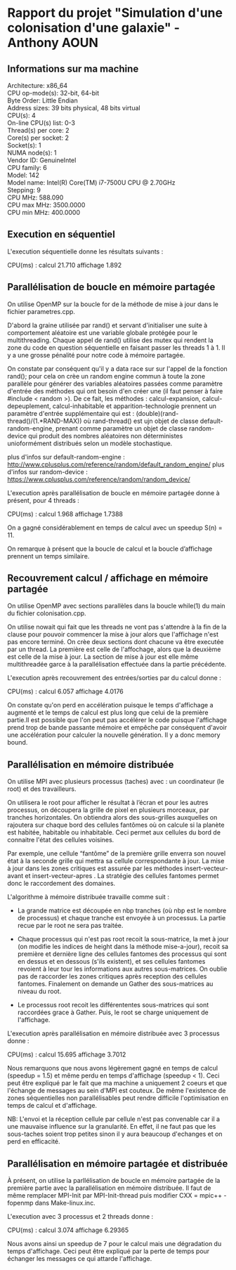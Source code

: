 # Rapport du projet "Simulation d'une colonisation d'une galaxie" - Anthony AOUN

## Informations sur ma machine

Architecture:                    x86_64 \
CPU op-mode(s):                  32-bit, 64-bit \
Byte Order:                      Little Endian \
Address sizes:                   39 bits physical, 48 bits virtual \
CPU(s):                          4 \
On-line CPU(s) list:             0-3 \
Thread(s) per core:              2 \
Core(s) per socket:              2 \
Socket(s):                       1 \
NUMA node(s):                    1 \
Vendor ID:                       GenuineIntel \
CPU family:                      6 \
Model:                           142 \
Model name:                      Intel(R) Core(TM) i7-7500U CPU @ 2.70GHz \
Stepping:                        9 \
CPU MHz:                         588.090 \
CPU max MHz:                     3500.0000 \
CPU min MHz:                     400.0000 

## Execution en séquentiel

L'execution séquentielle donne les résultats suivants : 

CPU(ms) : calcul 21.710  affichage 1.892

## Parallélisation de boucle en mémoire partagée

On utilise OpenMP sur la boucle for de la méthode de mise à jour dans le fichier parametres.cpp.

D'abord la graine utilisée par rand() et servant d'initialiser une suite à comportement aléatoire est une variable 
globale protégée pour le multithreading. Chaque appel de rand() utilise des mutex qui rendent la zone du code en 
question séquentielle en faisant passer les threads 1 à 1. Il y a une grosse pénalité pour notre code à mémoire partagée.

On constate par conséquent qu'il y a data race sur sur l'appel de la fonction rand(); pour cela on crèe un random engine
commun à toute la zone parallèle pour générer des variables aléatoires passées comme paramètre d'entrée des
méthodes qui ont besoin d'en créer une (il faut penser à faire #include < random >). De ce fait, les méthodes : 
calcul-expansion, calcul-depeuplement, calcul-inhabitable et apparition-technologie prennent un paramètre d'entrée 
supplémentaire qui est :
(double)(rand-thread()/(1.*RAND-MAX)) où rand-thread() est ujn objet de classe default-random-engine, 
prenant comme paramètre un objet de classe random-device qui produit des nombres aléatoires non déterministes
unioformément distribués selon un modèle stochastique.

plus d'infos sur default-random-engine : http://www.cplusplus.com/reference/random/default_random_engine/
plus d'infos sur random-device : https://www.cplusplus.com/reference/random/random_device/

L'execution après parallélisation de boucle en mémoire partagée donne à présent, pour 4 threads :

CPU(ms) : calcul 1.968  affichage 1.7388

On a gagné considérablement en temps de calcul avec un speedup S(n) = 11.

On remarque à présent que la boucle de calcul et la boucle d’affichage prennent un temps similaire.

## Recouvrement calcul / affichage en mémoire partagée

On utilise OpenMP avec sections parallèles dans la boucle while(1) du main du fichier colonisation.cpp.

On utilise nowait qui fait que les threads ne vont pas s'attendre à la fin de la clause pour pouvoir commencer 
la mise à jour alors que l'affichage n'est pas encore terminé. On crèe deux sections dont chacune va être executée
par un thread. La première est celle de l'affochage, alors que la deuxième est celle de la mise à jour. La section de 
mise à jour est elle même multithreadée garce à la parallélisation effectuée dans la partie précédente.

L'execution après recouvrement des entrées/sorties par du calcul donne :

CPU(ms) : calcul 6.057  affichage 4.0176

On constate qu'on perd en accélération puisque le temps d'affichage a augmenté et le temps de calcul est plus long que
celui de la première partie.Il est possible que l'on peut pas accélérer le code puisque l'affichage prend trop de bande
passante mémoire et empêche par conséquent d'avoir une accélération pour calculer la nouvelle génération. Il y a donc 
memory bound.

## Parallélisation en mémoire distribuée

On utilise MPI avec plusieurs processus (taches) avec : un coordinateur (le root) et des travailleurs.

On utilisera le root pour afficher le résultat à l’écran et pour les autres processus, on découpera la grille de pixel 
en plusieurs morceaux, par tranches horizontales. On obtiendra alors des sous-grilles auxquelles on rajoutera sur chaque 
bord des cellules fantômes où on calcule si la planète est habitée, habitable ou inhabitable. Ceci permet aux cellules
du bord de connaitre l'état des cellules voisines.

Par exemple, une cellule “fantôme” de la première grille enverra son nouvel état à la seconde grille qui mettra sa cellule 
correspondante à jour. La mise à jour dans les zones critiques est assurée par les méthodes insert-vecteur-avant et
insert-vecteur-apres . La stratégie des cellules fantomes permet donc le raccordement des domaines.

L'algorithme à mémoire distribuée travaille comme suit :

- La grande matrice est découpée en nbp tranches (où nbp est le nombre de processus) et chaque tranche est envoyée à un processus.
La partie recue par le root ne sera pas traitée. 

- Chaque processus qui n'est pas root recoit la sous-matrice, la met à jour (on modifie les indices de height dans la méthode 
mise-a-jour), recoit sa première et dernière ligne des cellules fantomes des processus qui sont en dessus et en dessous (s'ils 
existent), et ses cellules fantomes revoient à leur tour les informations aux autres sous-matrices. On oublie pas de raccorder 
les zones critiques après reception des cellules fantomes. Finalement on demande un Gather des sous-matrices au niveau du root. 

- Le processus root recoit les différententes sous-matrices qui sont raccordées grace à Gather. Puis, le root se charge uniquement 
de l'affichage.


L'execution après parallélisation en mémoire distribuée avec 3 processus donne :

CPU(ms) : calcul 15.695  affichage 3.7012

Nous remarquons que nous avons légèrement gagné en temps de calcul (speedup = 1.5) et même perdu en temps d'affichage (speedup < 1).
Ceci peut être expliqué par le fait que ma machine a uniquement 2 coeurs et que l'échange de messages au sein d'MPI est
couteux. De même l'existence de zones séquentielles non parallélisables peut rendre difficile l'optimisation en temps de
calcul et d'affichage.

NB: L'envoi et la réception cellule par cellule n'est pas convenable car il a une mauvaise influence sur la granularité.
En effet, il ne faut pas que les sous-taches soient trop petites sinon il y aura beaucoup d'echanges et on perd en efficacité.

## Parallélisation en mémoire partagée et distribuée

À présent, on utilise la parllélisation de boucle en mémoire partagée de la première partie avec la parallélisation en mémoire 
distribuée. Il faut de même remplacer MPI-Init par MPI-Init-thread puis modifier CXX = mpic++ -fopenmp dans Make-linux.inc.

L'execution avec 3 processus et 2 threads donne :

CPU(ms) : calcul 3.074  affichage 6.29365

Nous avons ainsi un speedup de 7 pour le calcul mais une dégradation du temps d'affichage. Ceci peut être expliqué par la perte de
temps pour échanger les messages ce qui attarde l'affichage.










